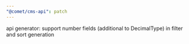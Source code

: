 ```yaml
---
"@comet/cms-api": patch
---
```


api generator: support number fields (additional to DecimalType) in filter and sort generation
